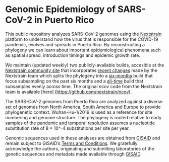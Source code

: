 # Genomic Epidemiology of SARS-CoV-2 in Puerto Rico
This public repository analyzes SARS-CoV-2 genomes using the [Nextstrain](https://nextstrain.org/) platform to understand how the virus that is responsible for the COVID-19 pandemic, evolves and spreads in Puerto Rico. By reconstructing a phylogeny we can learn about important epidemiological phenomena such as spatial spread, introduction timings and epidemic growth rate.

We maintain (updated weekly) two publicly-available builds, accesible at the [Nextstrain community site](https://nextstrain.org/community/arodzh-sudo/ncov-puertorico/) that incorporates [recent changes](https://github.com/nextstrain/ncov/pull/910) made by the Nextstrain team which splits the phylogeny into a [six-months](https://nextstrain.org/community/arodzh-sudo/ncov-puertorico/Puerto-Rico/six-months/?f_country=Puerto%20Rico&m=div) build that focus subsampling on the past six months and a [all-time](https://nextstrain.org/community/arodzh-sudo/ncov-puertorico/Puerto-Rico/all-time/?f_country=Puerto%20Rico&m=div) build that subsamples evenly across time. The original ncov code from the Nextstrain team is available [here] (https://github.com/nextstrain/ncov).

The SARS-CoV-2 genomes from Puerto Rico are analyzed against a diverse set of genomes from North America, South America and Europe to provide phylogenetic context. Wuhan-Hu-1/2019 is used as a reference for site numbering and genome structure. The phylogeny is rooted relative to early samples of the pandemic and temporal resolution assumes a nucleotide substitution rate of 8 × 10^-4 substitutions per site per year.

Genomic sequences used in these analyses are obtained from [GISAID](https://gisaid.org) and remain subject to GISAID’s [Terms and Conditions](https://www.gisaid.org/registration/terms-of-use/). We gratefully acknowledge the authors, originating and submitting laboratories of the genetic sequences and metadata made available through [GISAID](https://gisaid.org).
